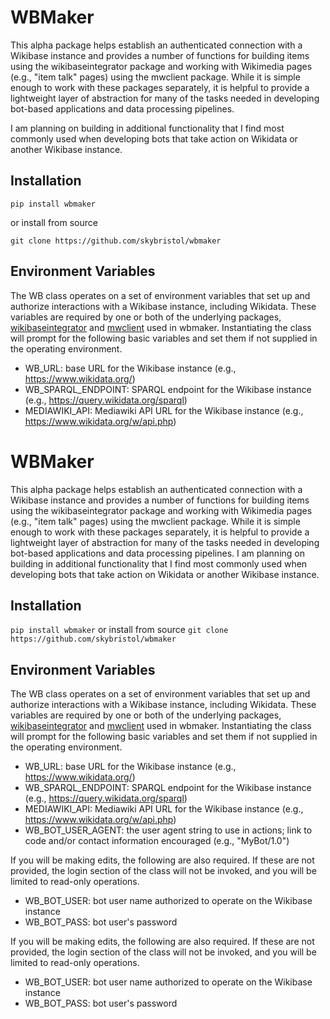 # WBMaker
This alpha package helps establish an authenticated connection with a Wikibase instance and provides a number of functions for building items using the wikibaseintegrator package and working with Wikimedia pages (e.g., "item talk" pages) using the mwclient package. While it is simple enough to work with these packages separately, it is helpful to provide a lightweight layer of abstraction for many of the tasks needed in developing bot-based applications and data processing pipelines.

I am planning on building in additional functionality that I find most commonly used when developing bots that take action on Wikidata or another Wikibase instance.

## Installation

```pip install wbmaker```

or install from source

```git clone https://github.com/skybristol/wbmaker```

## Environment Variables
The WB class operates on a set of environment variables that set up and authorize interactions with a Wikibase instance, including Wikidata. These variables are required by one or both of the underlying packages, [wikibaseintegrator](https://github.com/LeMyst/WikibaseIntegrator) and [mwclient](https://github.com/mwclient/mwclient) used in wbmaker. Instantiating the class will prompt for the following basic variables and set them if not supplied in the operating environment.

* WB_URL: base URL for the Wikibase instance (e.g., https://www.wikidata.org/)
* WB_SPARQL_ENDPOINT: SPARQL endpoint for the Wikibase instance (e.g., https://query.wikidata.org/sparql)
* MEDIAWIKI_API: Mediawiki API URL for the Wikibase instance (e.g., https://www.wikidata.org/w/api.php)
# WBMaker
This alpha package helps establish an authenticated connection with a Wikibase instance and provides a number of functions for building items using the wikibaseintegrator package and working with Wikimedia pages (e.g., "item talk" pages) using the mwclient package. While it is simple enough to work with these packages separately, it is helpful to provide a lightweight layer of abstraction for many of the tasks needed in developing bot-based applications and data processing pipelines.
I am planning on building in additional functionality that I find most commonly used when developing bots that take action on Wikidata or another Wikibase instance.
## Installation
```pip install wbmaker```
or install from source
```git clone https://github.com/skybristol/wbmaker```
## Environment Variables
The WB class operates on a set of environment variables that set up and authorize interactions with a Wikibase instance, including Wikidata. These variables are required by one or both of the underlying packages, [wikibaseintegrator](https://github.com/LeMyst/WikibaseIntegrator) and [mwclient](https://github.com/mwclient/mwclient) used in wbmaker. Instantiating the class will prompt for the following basic variables and set them if not supplied in the operating environment.
* WB_URL: base URL for the Wikibase instance (e.g., https://www.wikidata.org/)
* WB_SPARQL_ENDPOINT: SPARQL endpoint for the Wikibase instance (e.g., https://query.wikidata.org/sparql)
* MEDIAWIKI_API: Mediawiki API URL for the Wikibase instance (e.g., https://www.wikidata.org/w/api.php)
* WB_BOT_USER_AGENT: the user agent string to use in actions; link to code and/or contact information encouraged (e.g., "MyBot/1.0")

If you will be making edits, the following are also required. If these are not provided, the login section of the class will not be invoked, and you will be limited to read-only operations.
* WB_BOT_USER: bot user name authorized to operate on the Wikibase instance
* WB_BOT_PASS: bot user's password

If you will be making edits, the following are also required. If these are not provided, the login section of the class will not be invoked, and you will be limited to read-only operations.

* WB_BOT_USER: bot user name authorized to operate on the Wikibase instance
* WB_BOT_PASS: bot user's password